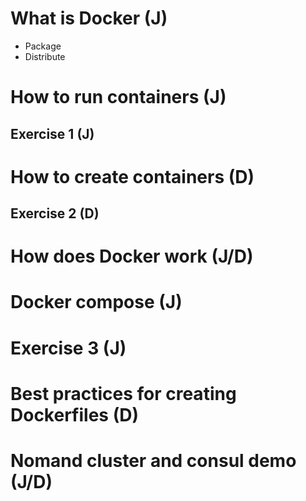 # What is Docker (J)
- Package
- Distribute

# How to run containers (J)

## Exercise 1 (J)

# How to create containers (D)

## Exercise 2 (D)

# How does Docker work (J/D)

# Docker compose (J)

# Exercise 3 (J)

# Best practices for creating Dockerfiles (D)

# Nomand cluster and consul demo (J/D)
